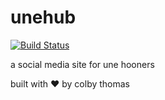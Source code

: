 # unehub

[![Build Status](https://api.travis-ci.org/coloradocolby/unehub.svg?branch=master)](https://travis-ci.org/coloradocolby/unehub)

a social media site for une hooners

built with ❤️ by colby thomas
